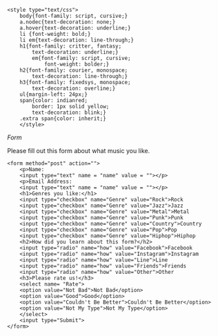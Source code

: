 <html>
<head>
	<meta charset="utf-8">
	<meta name="viewport" content="width=device-width, initial-scale=1">
	<title>Week10_HW</title>

	<style type="text/css">
		body{font-family: script, cursive;}
		a.nodec{text-decoration: none;}
		a.hover{text-decoration: underline;}
		li {font-weight: bold;}
		li em{text-decoration: line-through;}
		h1{font-family: critter, fantasy;
			text-decoration: underline;}
			em{font-family: script, cursive;
				font-weight: bolder;}
		h2{font-family: courier, monospace;
			text-decoration: line-through;}
		h3{font-family: fixedsys, monospace;
			text-decoration: overline;}
		ul{margin-left: 24px;}
		span{color: indianred;
			border: 1px solid yellow;
			text-decoration: blink;}
		.extra span{color: inherit;}
		</style>
</head>
<body>
	<em>Form</em>
	<p>Please fill out this form about what music you like.</p>

	<form method="post" action="">
		<p>Name:
		<input type="text" name = "name" value = ""></p>
		<p>Email Address:
		<input type="text" name = "name" value = ""></p>
		<h1>Genres you like:</h1>
		<input type="checkbox" name="Genre" value="Rock">Rock
		<input type="checkbox" name="Genre" value="Jazz">Jazz
		<input type="checkbox" name="Genre" value="Metal">Metal
		<input type="checkbox" name="Genre" value="Punk">Punk
		<input type="checkbox" name="Genre" value="Country">Country
		<input type="checkbox" name="Genre" value="Pop">Pop
		<input type="checkbox" name="Genre" value="Hiphop">Hiphop
		<h2>How did you learn about this form?</h2>
		<input type="radio" name="how" value="Facebook">Facebook
		<input type="radio" name="how" value="Instagram">Instagram
		<input type="radio" name="how" value="Line">Line
		<input type="radio" name="how" value="Friends">Friends
		<input type="radio" name="how" value="Other">Other
		<h3>Please rate us!</h3>
		<select name= "Rate">
		<option value="Not Bad">Not Bad</option>
		<option value="Good">Good</option>
		<option value="Couldn't Be Better">Couldn't Be Better</option>
		<option value="Not My Type">Not My Type</option>
		</select>
		<input type="Submit">
	</form>
</body>
</html>
